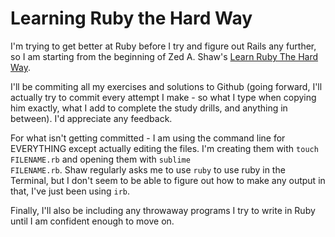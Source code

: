 <h1>Learning Ruby the Hard Way</h1>

I'm trying to get better at Ruby before I try and figure out Rails any further, so I am starting from the beginning of Zed A. Shaw's [Learn Ruby The Hard Way](learnrubythehardway.org).

I'll be commiting all my exercises and solutions to Github (going forward, I'll actually try to commit every attempt I make - so what I type when copying him exactly, what I add to complete the study drills, and anything in between). I'd appreciate any feedback.

For what isn't getting committed - I am using the command line for EVERYTHING except actually editing the files.  I'm creating them with <code>touch FILENAME.rb</code> and opening them with <code>sublime FILENAME.rb</code>.  Shaw regularly asks me to use <code>ruby</code> to use ruby in the Terminal, but I don't seem to be able to figure out how to make any output in that, I've just been using <code>irb</code>.

Finally, I'll also be including any throwaway programs I try to write in Ruby until I am confident enough to move on.